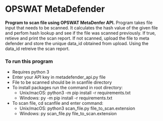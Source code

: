 # OPSWAT MetaDefender

**Program to scan file using OPSWAT MetaDenfer API.**
Program takes file input that needs to be scanned. It calculates the hash value of the given file and perfom hash lookup and see if the file was scanned previously. If true, retieve and print the scan report. If not scanned, upload the file to meta defender and store the unique data_id obtained from upload. Using the data_id retreive the scan report.

### To run this program
* Requires python 3
* Enter your API key in metadefender_api.py file
* File to be scanned should be in scanfile directory
* To install packages run the command in root directory:
    * Unix/macOS: python3 -m pip install -r requirements.txt
    * Windows: py -m pip install -r requirements.txt
* To scan file, cd scanfile and enter command:
    * Unix/macOS: python3 scan_file.py file_to_scan.extension
    * Windows: py scan_file.py file_to_scan.extension
